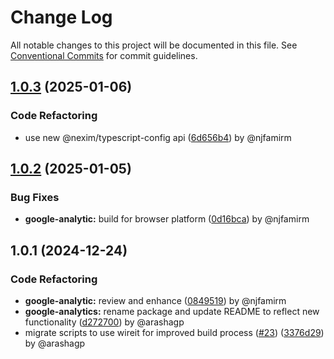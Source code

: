 # Change Log

All notable changes to this project will be documented in this file.
See [Conventional Commits](https://conventionalcommits.org) for commit guidelines.

## [1.0.3](https://github.com/the-nexim/nanolib/compare/@nexim/google-analytics@1.0.2...@nexim/google-analytics@1.0.3) (2025-01-06)

### Code Refactoring

* use new @nexim/typescript-config api ([6d656b4](https://github.com/the-nexim/nanolib/commit/6d656b483f27d556e59bdcec1220511c5c819cc8)) by @njfamirm

## [1.0.2](https://github.com/the-nexim/nanolib/compare/@nexim/google-analytics@1.0.1...@nexim/google-analytics@1.0.2) (2025-01-05)

### Bug Fixes

* **google-analytic:** build for browser platform ([0d16bca](https://github.com/the-nexim/nanolib/commit/0d16bca2529aae0dab368e68a5ad9a8c924037e2)) by @njfamirm

## 1.0.1 (2024-12-24)

### Code Refactoring

* **google-analytic:** review and enhance ([0849519](https://github.com/the-nexim/nanolib/commit/0849519e6e71bc77d3a4d5a9358ba0acb3e75cde)) by @njfamirm
* **google-analytics:** rename package and update README to reflect new functionality ([d272700](https://github.com/the-nexim/nanolib/commit/d272700a0ac1b10d3c1e53c96228c6a8d58a0772)) by @arashagp
* migrate scripts to use wireit for improved build process ([#23](https://github.com/the-nexim/nanolib/issues/23)) ([3376d29](https://github.com/the-nexim/nanolib/commit/3376d2944332f3f28a91eba6b63a8fa981faf774)) by @arashagp
